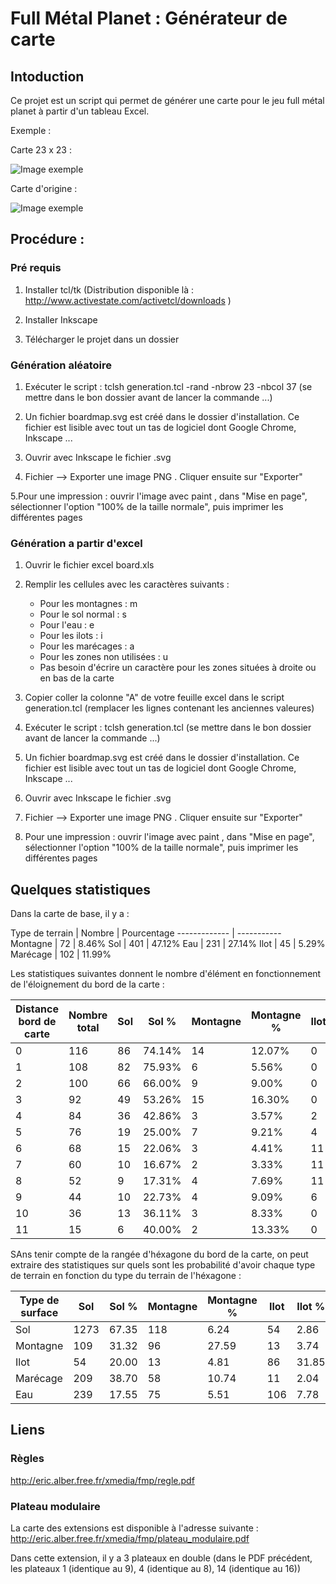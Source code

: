 # Full Métal Planet : Générateur de carte

## Intoduction

Ce projet est un script qui permet de générer une carte pour le jeu full métal planet à partir d'un tableau Excel.

Exemple :

Carte 23 x 23 :

![Image exemple](https://github.com/guillaume-rico/fmp_board/example/23_23_1_miniature.png)

Carte d'origine :

![Image exemple](https://github.com/guillaume-rico/fmp_board/example/map_origine_miniature.png)

## Procédure :

### Pré requis

1. Installer tcl/tk  (Distribution disponible là : http://www.activestate.com/activetcl/downloads )

2. Installer Inkscape

3. Télécharger le projet dans un dossier

### Génération aléatoire

1. Exécuter le script : tclsh generation.tcl -rand -nbrow 23 -nbcol 37
(se mettre dans le bon dossier avant de lancer la commande ...)

2. Un fichier boardmap.svg est créé dans le dossier d'installation. Ce fichier est lisible avec tout un tas de logiciel dont Google Chrome, Inkscape ...

3. Ouvrir avec Inkscape le fichier .svg

4. Fichier --> Exporter une image PNG . Cliquer ensuite sur "Exporter"

5.Pour une impression : ouvrir l'image avec paint , dans "Mise en page",  sélectionner l'option "100% de la taille normale", puis imprimer les différentes pages


### Génération a partir d'excel

1. Ouvrir le fichier excel board.xls

2. Remplir les cellules avec les caractères suivants :
    * Pour les montagnes : m 
    * Pour le sol normal : s 
    * Pour l'eau : e 
    * Pour les ilots : i
    * Pour les marécages : a 
    * Pour les zones non utilisées : u
    * Pas besoin d'écrire un caractère pour les zones situées à droite ou en bas de la carte

3. Copier coller la colonne "A" de votre feuille excel dans le script generation.tcl (remplacer les lignes contenant les anciennes valeures)

4. Exécuter le script : tclsh generation.tcl  (se mettre dans le bon dossier avant de lancer la commande ...)

6. Un fichier boardmap.svg est créé dans le dossier d'installation. Ce fichier est lisible avec tout un tas de logiciel dont Google Chrome, Inkscape ...

7. Ouvrir avec Inkscape le fichier .svg

8. Fichier --> Exporter une image PNG . Cliquer ensuite sur "Exporter"

9. Pour une impression : ouvrir l'image avec paint , dans "Mise en page",  sélectionner l'option "100% de la taille normale", puis imprimer les différentes pages


## Quelques statistiques

Dans la carte de base, il y a :

Type de terrain | Nombre | Pourcentage
------------- | -----------
Montagne | 72 | 8.46%
Sol | 401 | 47.12%
Eau | 231 | 27.14%
Ilot | 45 | 5.29%
Marécage | 102 | 11.99%

Les statistiques suivantes donnent le nombre d'élément en fonctionnement de l'éloignement du bord de la carte :

Distance bord de carte | Nombre total | Sol | Sol % | Montagne | Montagne % | Ilot | Ilot % | Marécage | Marécage % | Eau | Eau %
--- | --- | --- | --- | --- | --- | --- | --- | --- | --- | --- | ---
0 | 116 | 86 | 74.14% | 14 | 12.07% | 0 | 0.00% | 12 | 10.34% | 4 | 3.45%
1 | 108 | 82 | 75.93% | 6 | 5.56% | 0 | 0.00% | 18 | 16.67% | 2 | 1.85%
2 | 100 | 66 | 66.00% | 9 | 9.00% | 0 | 0.00% | 23 | 23.00% | 2 | 2.00%
3 | 92 | 49 | 53.26% | 15 | 16.30% | 0 | 0.00% | 18 | 19.57% | 10 | 10.87%
4 | 84 | 36 | 42.86% | 3 | 3.57% | 2 | 2.38% | 8 | 9.52% | 35 | 41.67%
5 | 76 | 19 | 25.00% | 7 | 9.21% | 4 | 5.26% | 3 | 3.95% | 43 | 56.58%
6 | 68 | 15 | 22.06% | 3 | 4.41% | 11 | 16.18% | 3 | 4.41% | 36 | 52.94%
7 | 60 | 10 | 16.67% | 2 | 3.33% | 11 | 18.33% | 3 | 5.00% | 34 | 56.67%
8 | 52 | 9 | 17.31% | 4 | 7.69% | 11 | 21.15% | 4 | 7.69% | 24 | 46.15%
9 | 44 | 10 | 22.73% | 4 | 9.09% | 6 | 13.64% | 4 | 9.09% | 20 | 45.45%
10 | 36 | 13 | 36.11% | 3 | 8.33% | 0 | 0.00% | 4 | 11.11% | 16 | 44.44%
11 | 15 | 6 | 40.00% | 2 | 13.33% | 0 | 0.00% | 2 | 13.33% | 5 | 33.33%

SAns tenir compte de la rangée d'héxagone du bord de la carte, on peut extraire des statistiques sur quels sont les probabilité d'avoir chaque type de terrain en fonction du type du terrain de l'héxagone :

Type de surface | Sol | Sol % | Montagne | Montagne % | Ilot | Ilot % | Marécage | Marécage % | Eau | Eau %
--- | --- | --- | --- | --- | --- | --- | --- | --- | --- | ---
Sol | 1273 | 67.35 | 118 | 6.24 | 54 | 2.86 | 203 | 10.74 | 242 | 12.80
Montagne | 109 | 31.32 | 96 | 27.59 | 13 | 3.74 | 55 | 15.80 | 75 | 21.55
Ilot | 54 | 20.00 | 13 | 4.81 | 86 | 31.85 | 11 | 4.07 | 106 | 39.26
Marécage | 209 | 38.70 | 58 | 10.74 | 11 | 2.04 | 198 | 36.67 | 64 | 11.85
Eau | 239 | 17.55 | 75 | 5.51 | 106 | 7.78 | 63 | 4.63 | 879 | 64.54


## Liens

### Règles

http://eric.alber.free.fr/xmedia/fmp/regle.pdf

### Plateau modulaire

La carte des extensions est disponible à l'adresse suivante : http://eric.alber.free.fr/xmedia/fmp/plateau_modulaire.pdf

Dans cette extension, il y a 3 plateaux en double (dans le PDF précédent, les plateaux 1 (identique au 9), 4 (identique au 8), 14 (identique au 16))



    